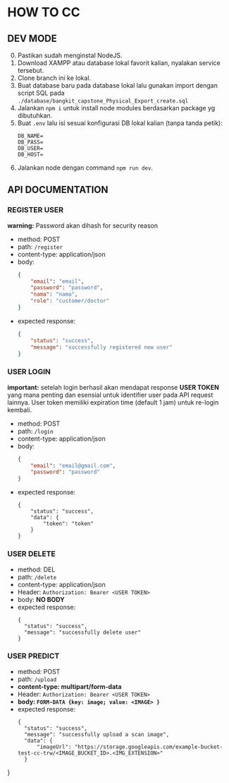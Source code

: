 # HOW TO CC

## DEV MODE
0. Pastikan sudah menginstal NodeJS.
1. Download XAMPP atau database lokal favorit kalian, nyalakan service tersebut.
2. Clone branch ini ke lokal.
3. Buat database baru pada database lokal lalu gunakan import dengan script SQL pada `./database/bangkit_capstone_Physical_Export_create.sql`
4. Jalankan `npm i` untuk install node modules berdasarkan package yg dibutuhkan.
5. Buat `.env` lalu isi sesuai konfigurasi DB lokal kalian (tanpa tanda petik):
   ```
   DB_NAME=
   DB_PASS=
   DB_USER=
   DB_HOST=
   ```
6. Jalankan node dengan command `npm run dev`.

## API DOCUMENTATION

### REGISTER USER

**warning:** Password akan dihash for security reason

- method: POST
- path: `/register`
- content-type: application/json
- body:
  ```json
  {
      "email": "email",
      "password": "password",
      "nama": "nama",
      "role": "customer/doctor"
  }
  ```
- expected response:
  ```json
  {
      "status": "success",
      "message": "successfully registered new user"
  }
  ```

### USER LOGIN

**important:** setelah login berhasil akan mendapat response **USER TOKEN** yang mana penting dan esensial untuk identifier user pada API request lainnya. User token memiliki expiration time (default 1 jam) untuk re-login kembali.

- method: POST
- path: `/login`
- content-type: application/json
- body:
  ```json
  {
      "email": "email@gmail.com",
      "password": "password"
  }
  ```
- expected response:
  ```
  {
      "status": "success",
      "data": {
          "token": "token"
      }
  }
  ```

### USER DELETE

- method: DEL
- path: `/delete`
- content-type: application/json
- Header:
  `Authorization: Bearer <USER TOKEN>`
- body: **NO BODY**
- expected response:
  ```
  {
    "status": "success",
    "message": "successfully delete user"
  }
  ```

### USER PREDICT

- method: POST
- path: `/upload`
- **content-type: multipart/form-data**
- Header:
  `Authorization: Bearer <USER TOKEN>`
- **body: `FORM-DATA {key: image; value: <IMAGE> }`**
- expected response:
  ```
  {
    "status": "success",
    "message": "successfully upload a scan image",
    "data": {
        "imageUrl": "https://storage.googleapis.com/example-bucket-test-cc-trw/<IMAGE_BUCKET_ID>.<IMG_EXTENSION>"
    }
}
  ```
